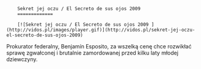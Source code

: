 
        Sekret jej oczu / El Secreto de sus ojos 2009 
        =============
        
        [![Sekret jej oczu / El Secreto de sus ojos 2009 ](http://vidos.pl/images/player.gif)](http://vidos.pl/sekret-jej-oczu-el-secreto-de-sus-ojos-2009)
        
        
 Prokurator federalny, Benjamín Esposito, za wszelką cenę chce rozwikłać sprawę zgwałconej i brutalnie zamordowanej przed kilku laty młodej dziewczyny.
    